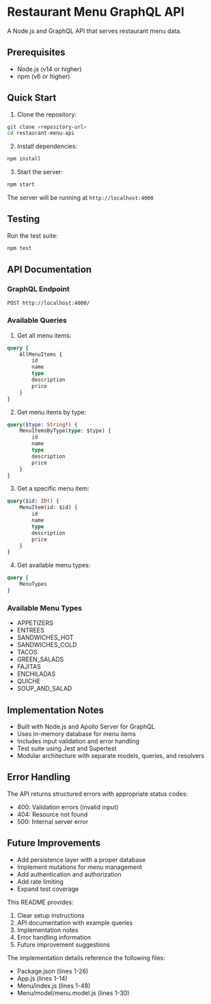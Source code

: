 # Restaurant Menu GraphQL API

A Node.js and GraphQL API that serves restaurant menu data.

## Prerequisites

- Node.js (v14 or higher)
- npm (v6 or higher)

## Quick Start

1. Clone the repository:

```bash
git clone <repository-url>
cd restaurant-menu-api

```

2. Install dependencies:

```bash
npm install
```

3. Start the server:

```bash
npm start
```

The server will be running at `http://localhost:4000`

## Testing

Run the test suite:

```bash
npm test
```

## API Documentation

### GraphQL Endpoint
`POST http://localhost:4000/`

### Available Queries

1. Get all menu items:

```graphql
query {
    AllMenuItems {
        id
        name
        type
        description
        price
    }
}
```

2. Get menu items by type:

```graphql
query($type: String!) {
    MenuItemsByType(type: $type) {
        id
        name
        type
        description
        price
    }
}
```

3. Get a specific menu item:

```graphql
query($id: ID!) {
    MenuItem(id: $id) {
        id
        name
        type
        description
        price
    }
}
```

4. Get available menu types:

```graphql
query {
    MenuTypes
}
```

### Available Menu Types
- APPETIZERS
- ENTREES
- SANDWICHES_HOT
- SANDWICHES_COLD
- TACOS
- GREEN_SALADS
- FAJITAS
- ENCHILADAS
- QUICHE
- SOUP_AND_SALAD

## Implementation Notes

- Built with Node.js and Apollo Server for GraphQL
- Uses in-memory database for menu items
- Includes input validation and error handling
- Test suite using Jest and Supertest
- Modular architecture with separate models, queries, and resolvers

## Error Handling

The API returns structured errors with appropriate status codes:
- 400: Validation errors (invalid input)
- 404: Resource not found
- 500: Internal server error

## Future Improvements

- Add persistence layer with a proper database
- Implement mutations for menu management
- Add authentication and authorization
- Add rate limiting
- Expand test coverage

This README provides:
1. Clear setup instructions
2. API documentation with example queries
3. Implementation notes
4. Error handling information
5. Future improvement suggestions

The implementation details reference the following files:
- Package.json (lines 1-26)
- App.js (lines 1-14)
- Menu/index.js (lines 1-48)
- Menu/model/menu.model.js (lines 1-30)

